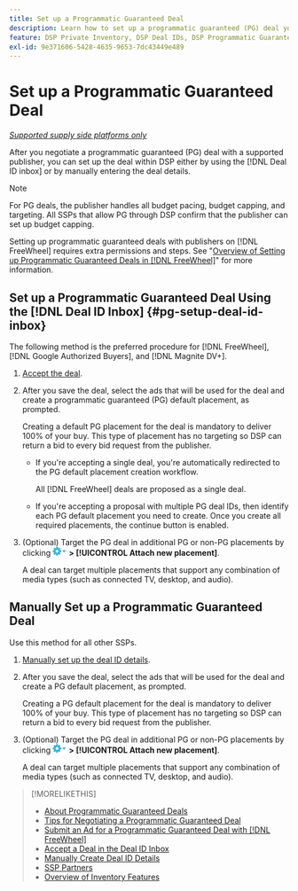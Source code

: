```yaml
---
title: Set up a Programmatic Guaranteed Deal
description: Learn how to set up a programmatic guaranteed (PG) deal you've negotiated with a publisher.
feature: DSP Private Inventory, DSP Deal IDs, DSP Programmatic Guaranteed Deals
exl-id: 9e371606-5428-4635-9653-7dc43449e489
---
```

# Set up a Programmatic Guaranteed Deal

*[Supported supply side platforms only](programmatic-guaranteed-about.md)*

After you negotiate a programmatic guaranteed (PG) deal with a supported publisher, you can set up the deal within DSP either by using the [!DNL Deal ID inbox] or by manually entering the deal details.

>[!NOTE]
>
> For PG deals, the publisher handles all budget pacing, budget capping, and targeting. All SSPs that allow PG through DSP confirm that the publisher can set up budget capping.
>
> Setting up programmatic guaranteed deals with publishers on [!DNL FreeWheel] requires extra permissions and steps. See "[Overview of Setting up Programmatic Guaranteed Deals in [!DNL FreeWheel]](freewheel-overview.md)" for more information.

## Set up a Programmatic Guaranteed Deal Using the [!DNL Deal ID Inbox] {#pg-setup-deal-id-inbox}

The following method is the preferred procedure for [!DNL FreeWheel], [!DNL Google Authorized Buyers], and [!DNL Magnite DV+].

1. [Accept the deal](deal-id-inbox-accept.md).

1. After you save the deal, select the ads that will be used for the deal and create a programmatic guaranteed (PG) default placement, as prompted.

   Creating a default PG placement for the deal is mandatory to deliver 100% of your buy. This type of placement has no targeting so DSP can return a bid to every bid request from the publisher.

   * If you're accepting a single deal, you're automatically redirected to the PG default placement creation workflow.

     All [!DNL FreeWheel] deals are proposed as a single deal.

   * If you're accepting a proposal with multiple PG deal IDs, then identify each PG default placement you need to create. Once you create all required placements, the continue button is enabled.

1. (Optional) Target the PG deal in additional PG or non-PG placements by clicking ![Options menu](/help/dsp/assets/options-menu.png) **> [!UICONTROL Attach new placement]**.

    A deal can target multiple placements that support any combination of media types (such as connected TV, desktop, and audio).   

## Manually Set up a Programmatic Guaranteed Deal

Use this method for all other SSPs.

1. [Manually set up the deal ID details](deal-id-create.md).

1. After you save the deal, select the ads that will be used for the deal and create a PG default placement, as prompted.

   Creating a PG default placement for the deal is mandatory to deliver 100% of your buy. This type of placement has no targeting so DSP can return a bid to every bid request from the publisher.

1. (Optional) Target the PG deal in additional PG or non-PG placements by clicking ![Options menu](/help/dsp/assets/options-menu.png) **> [!UICONTROL Attach new placement]**.

    A deal can target multiple placements that support any combination of media types (such as connected TV, desktop, and audio).

>[!MORELIKETHIS]
>
>* [About Programmatic Guaranteed Deals](programmatic-guaranteed-about.md)
>* [Tips for Negotiating a Programmatic Guaranteed Deal](/help/dsp/inventory/programmatic-guaranteed-tips.md)
>* [Submit an Ad for a Programmatic Guaranteed Deal with [!DNL FreeWheel]](freewheel-submit.md)
>* [Accept a Deal in the Deal ID Inbox](deal-id-inbox-accept.md)
>* [Manually Create Deal ID Details](deal-id-create.md)
>* [SSP Partners](ssp-partners.md)
>* [Overview of Inventory Features](inventory-overview.md)

